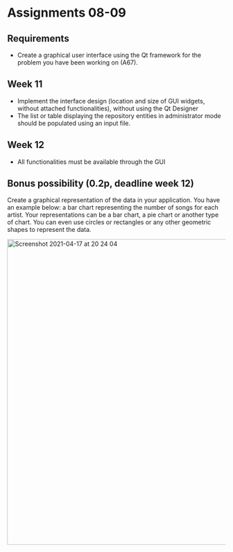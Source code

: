 # Assignments 08-09


## Requirements
- Create a graphical user interface using the Qt framework for the problem you have been working on (A67).

## Week 11
- Implement the interface design (location and size of GUI widgets, without attached functionalities), without using the Qt Designer
- The list or table displaying the repository entities in administrator mode should be populated using an input file. 

## Week 12 
-	All functionalities must be available through the GUI

## Bonus possibility (0.2p, deadline week 12)
Create a graphical representation of the data in your application. You have an example below: a bar chart representing the number of songs for each artist. Your representations can be a bar chart, a pie chart or another type of chart. You can even use circles or rectangles or any other geometric shapes to represent the data.

<img width="704" alt="Screenshot 2021-04-17 at 20 24 04" src="https://user-images.githubusercontent.com/25611695/115121335-df0f7e00-9fba-11eb-8839-40cd55da1d69.png">

